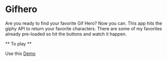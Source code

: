# Gifhero

Are you ready to find your favorite Gif Hero? Now you can. This app hits the giphy API to return your favorite characters. 
There are some of my favorites already pre-loaded so hit the buttons and watch it happen.


** To play **

Use this [Demo](https://neighborhood-amigos.herokuapp.com/)


